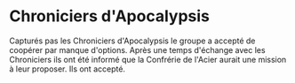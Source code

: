 # Chroniciers d'Apocalypsis

Capturés pas les Chroniciers d'Apocalypsis le groupe a accepté de coopérer par manque d'options.
Après une temps d'échange avec les Chroniciers ils ont été informé que la Confrérie de l'Acier aurait une mission à leur proposer. 
Ils ont accepté.
